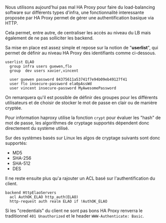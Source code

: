 Nous utilisons aujourd'hui pas mal HA Proxy pour faire du load-balancing software sur différents types d'infra, une fonctionnalité interessante proposée par HA Proxy permet de gérer une authentification basique via HTTP.

Cela permet, entre autre, de centraliser les accès au niveau du LB mais également de ne pas solliciter les backend.

Sa mise en place est assez simple et repose sur la notion de "**userlist**", qui permet de définir au niveau HA Proxy des identifiants comme ci-dessous.

```
userlist ELAO
  group infra users guewen,flo
  group  dev users xavier,vincent

  user guewen password 84375611a53741f7e94b09eb49127f41
  user flo insecure-password ela0pAssWd
  user vincent insecure-password MyAwesomePassword
```

On remarquera qu'il est possible de définir des groupes pour les différents utilisateurs et de choisir de stocker le mot de passe en clair ou de manière cryptée.

Pour information haproxy utilise la fonction `crypt` pour évaluer les "hash" de mot de passe, les algorithmes de cryptage supportés dépendent donc directement du système utilisé.

Sur des systèmes basés sur Linux les algos de cryptage suivants sont donc supportés:

- MD5
- SHA-256
- SHA-512
- DES

Il ne reste ensuite plus qu'a rajouter un ACL basé sur l'authentification du client.

```
backend HttpElaoServers
  acl AuthOK_ELAO http_auth(ELAO)
  http-request auth realm ELAO if !AuthOK_ELAO
```

Si les "credentials" du client ne sont pas bons HA Proxy renverra le traditionnel `401 Unauthorized` et le header `WWW-Authenticate: Basic`.
